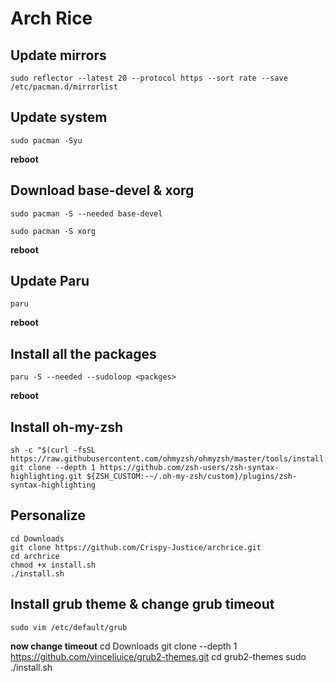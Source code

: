 
# Arch Rice


## Update mirrors

    sudo reflector --latest 20 --protocol https --sort rate --save /etc/pacman.d/mirrorlist
 
 ## Update system

    sudo pacman -Syu
**reboot**

## Download base-devel & xorg

    sudo pacman -S --needed base-devel
    
    sudo pacman -S xorg
   **reboot**

## Update Paru

    paru
**reboot**

##  Install all the packages

    paru -S --needed --sudoloop <packges>
**reboot**

## Install oh-my-zsh

    sh -c "$(curl -fsSL https://raw.githubusercontent.com/ohmyzsh/ohmyzsh/master/tools/install.sh)"
    git clone --depth 1 https://github.com/zsh-users/zsh-syntax-highlighting.git ${ZSH_CUSTOM:-~/.oh-my-zsh/custom}/plugins/zsh-syntax-highlighting

  
## Personalize

    cd Downloads
    git clone https://github.com/Crispy-Justice/archrice.git
    cd archrice
    chmod +x install.sh
    ./install.sh

## Install grub theme & change grub timeout

    sudo vim /etc/default/grub
**now change timeout**
    cd Downloads
    git clone --depth 1 https://github.com/vinceliuice/grub2-themes.git
    cd grub2-themes
    sudo ./install.sh

